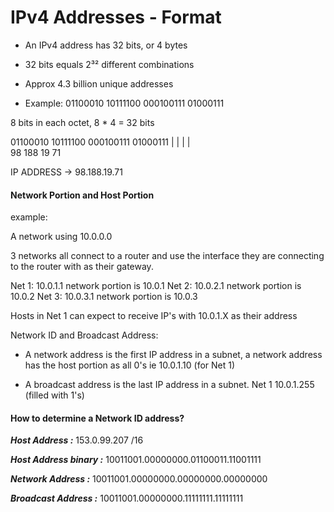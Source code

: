 # IPv4 Addresses - Format

- An IPv4 address has 32 bits, or 4 bytes

- 32 bits equals 2³² different combinations

- Approx 4.3 billion unique addresses

- Example: 01100010 10111100 000100111 01000111

8 bits in each octet, 8 * 4 = 32 bits

01100010 10111100 000100111 01000111
    |	     |	      |		    |	
    98		 188      19        71

IP ADDRESS -> 98.188.19.71

#### Network Portion and Host Portion

example:

A network using 10.0.0.0

3 networks all connect to a router and use the interface they are connecting to the router with as their gateway.

Net 1: 10.0.1.1 network portion is 10.0.1
Net 2: 10.0.2.1 network portion is 10.0.2
Net 3: 10.0.3.1 network portion is 10.0.3

Hosts in Net 1 can expect to receive IP's with 10.0.1.X as their address

Network ID and Broadcast Address:

- A network address is the first IP address in a subnet, a network address has the host portion as all 0's ie 10.0.1.10 (for Net 1)

- A broadcast address is the last IP address in a subnet. Net 1 10.0.1.255 (filled with 1's)

#### How to determine a Network ID address?

***Host Address        :*** 153.0.99.207 /16

***Host Address binary :*** 10011001.00000000.01100011.11001111

***Network Address     :*** 10011001.00000000.00000000.00000000

***Broadcast Address   :*** 10011001.00000000.11111111.11111111